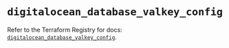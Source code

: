 # `digitalocean_database_valkey_config`

Refer to the Terraform Registry for docs: [`digitalocean_database_valkey_config`](https://registry.terraform.io/providers/digitalocean/digitalocean/2.63.0/docs/resources/database_valkey_config).
